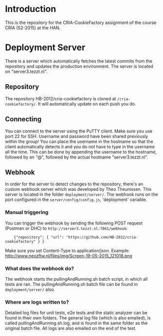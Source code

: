 # Introduction
This is the repository for the CRIA-CookieFactory assignment of the course CRIA (S2-2015) at the HAN.

# Deployment Server
There is a server which automatically fetches the latest commits from the repository and updates the production environment. The server is located on "server3.tezzt.nl".

## Repository
The repository HB-2012/cria-cookiefactory is cloned at `/cria-cookiefactory/`. It will automatically update on each push you do.

## Connecting
You can connect to the server using the PuTTY client. Make sure you use port 22 for SSH. Username and password have been shared previously within the group!
You can place the username in the hostname so that the client automatically detects it and you do not have to type in the username all the time. This can be done by appending the username
to the hostname, followed by an "@", followed by the actual hostname "server3.tezzt.nl".

## Webhook
In order for the server to detect changes to the repository, there's an custom webhook server which was developed by Theo Theunissen. This server is located in the folder `deployment/server/`.
The webhook runs on the port configured in the `server/config/config.js`, 'deployment' variable.

### Manual triggering
You can trigger the webhook by sending the following POST request (Postman or DHC) to `http://server3.tezzt.nl:7061/webhook`:
```
    {"repository": { "url": "https://github.com/HB-2012/cria-cookiefactory" } }
```

Make sure you set Content-Type to application/json.
Example: http://www.neozftw.nl/files/img/Screen-19-05-2015_121018.png


### What does the webhook do?
The webhook starts the pullingAndRunning.sh batch script, in which all tests are ran. The pullingAndRunning.sh batch file can be found in `deployment/server/` also.

### Where are logs written to?
Detailed log files for unit tests, e2e tests and the static analyzer can be found in their own folders. The general log file (which is also emailed), is called pullingAndRunning.sh.log, and is found in the same folder as the original batch file.
All logs are also emailed on the end of the test.